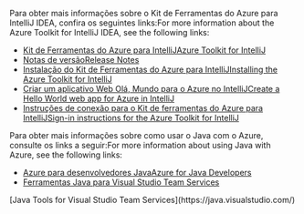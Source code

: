 <span data-ttu-id="567df-101">Para obter mais informações sobre o Kit de Ferramentas do Azure para IntelliJ IDEA, confira os seguintes links:</span><span class="sxs-lookup"><span data-stu-id="567df-101">For more information about the Azure Toolkit for IntelliJ IDEA, see the following links:</span></span> 

* [<span data-ttu-id="567df-102">Kit de Ferramentas do Azure para IntelliJ</span><span class="sxs-lookup"><span data-stu-id="567df-102">Azure Toolkit for IntelliJ</span></span>](../intellij/azure-toolkit-for-intellij.md) 
* [<span data-ttu-id="567df-103">Notas de versão</span><span class="sxs-lookup"><span data-stu-id="567df-103">Release Notes</span></span>](https://github.com/Microsoft/azure-tools-for-java/releases) 
* [<span data-ttu-id="567df-104">Instalação do Kit de Ferramentas do Azure para IntelliJ</span><span class="sxs-lookup"><span data-stu-id="567df-104">Installing the Azure Toolkit for IntelliJ</span></span>](../intellij/azure-toolkit-for-intellij-installation.md) 
* [<span data-ttu-id="567df-105">Criar um aplicativo Web Olá, Mundo para o Azure no IntelliJ</span><span class="sxs-lookup"><span data-stu-id="567df-105">Create a Hello World web app for Azure in IntelliJ</span></span>](../intellij/azure-toolkit-for-intellij-create-hello-world-web-app.md) 
* [<span data-ttu-id="567df-106">Instruções de conexão para o Kit de ferramentas do Azure para IntelliJ</span><span class="sxs-lookup"><span data-stu-id="567df-106">Sign-in instructions for the Azure Toolkit for IntelliJ</span></span>](../intellij/azure-toolkit-for-intellij-sign-in-instructions.md) 

<span data-ttu-id="567df-107">Para obter mais informações sobre como usar o Java com o Azure, consulte os links a seguir:</span><span class="sxs-lookup"><span data-stu-id="567df-107">For more information about using Java with Azure, see the following links:</span></span> 

* [<span data-ttu-id="567df-108">Azure para desenvolvedores Java</span><span class="sxs-lookup"><span data-stu-id="567df-108">Azure for Java Developers</span></span>](https://docs.microsoft.com/java/azure/) 
* <span data-ttu-id="567df-109">[Ferramentas Java para Visual Studio Team Services](https://java.visualstudio.com/) 
<!-- TODO: Add URLs for Java in VSCode here --></span><span class="sxs-lookup"><span data-stu-id="567df-109">[Java Tools for Visual Studio Team Services](https://java.visualstudio.com/) 
<!-- TODO: Add URLs for Java in VSCode here --></span></span> 
